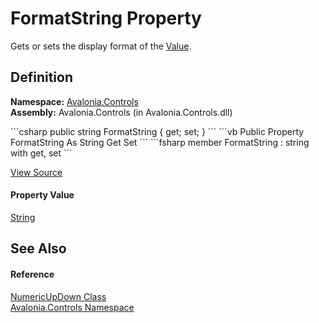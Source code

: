 # FormatString Property


Gets or sets the display format of the <a href="P_Avalonia_Controls_NumericUpDown_Value">Value</a>.



## Definition
**Namespace:** <a href="N_Avalonia_Controls">Avalonia.Controls</a>  
**Assembly:** Avalonia.Controls (in Avalonia.Controls.dll)

<Tabs groupId="api-code-preview">
<TabItem value="csharp" label="C#">
```csharp
public string FormatString { get; set; }
```
</TabItem>
<TabItem value="vb" label="VB">
```vb
Public Property FormatString As String
	Get
	Set
```
</TabItem>
<TabItem value="fsharp" label="F#">
```fsharp
member FormatString : string with get, set
```
</TabItem>
</Tabs>



<a href="https://github.com/AvaloniaUI/Avalonia/tree/master/src/Avalonia.Controls/NumericUpDown/NumericUpDown.cs#L214" title="View the source code">View Source</a>



#### Property Value
<a href="https://learn.microsoft.com/dotnet/api/system.string" target="_blank" rel="noopener noreferrer">String</a>

## See Also


#### Reference
<a href="T_Avalonia_Controls_NumericUpDown">NumericUpDown Class</a>  
<a href="N_Avalonia_Controls">Avalonia.Controls Namespace</a>  

